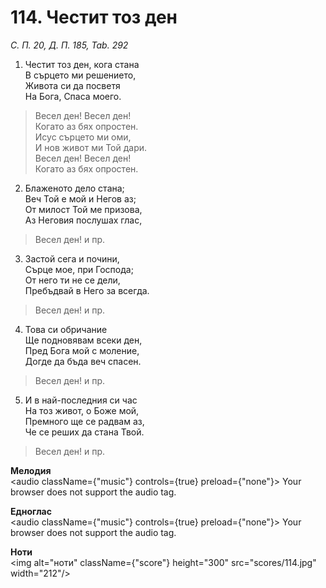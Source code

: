 # 114. Честит тоз ден

_С. П. 20, Д. П. 185, Tab. 292_

1. Честит тоз ден, кога стана  
В сърцето ми решението,  
Живота си да посветя  
На Бога, Спаса моего.  


> Весел ден! Весел ден!  
> Когато аз бях опростен.  
> Исус сърцето ми оми,  
> И нов живот ми Той дари.  
> Весел ден! Весел ден!  
> Когато аз бях опростен.  

2. Блаженото дело стана;  
Веч Той е мой и Негов аз;  
От милост Той ме призова,  
Аз Неговия послушах глас,  

> Весел ден! и пр.  

3. Застой сега и почини,  
Сърце мое, при Господа;  
От него ти не се дели,  
Пребъдвай в Него за всегда.  

> Весел ден! и пр.  

4. Това си обричание  
Ще подновявам всеки ден,  
Пред Бога мой с моление,  
Догде да бъда веч спасен.  

> Весел ден! и пр.  

5. И в най-последния си час  
На тоз живот, о Боже мой,  
Премного ще се радвам аз,  
Че се реших да стана Твой.  

> Весел ден! и пр.

**Мелодия**  
<audio className={"music"} controls={true} preload={"none"}>
    <source src="mp3/114.mp3" type="audio/mpeg"/>
    Your browser does not support the audio tag.
</audio>

**Едноглас**  
<audio className={"music"} controls={true} preload={"none"}>
    <source src="transp/114.mp3" type="audio/mpeg"/>
    Your browser does not support the audio tag.
</audio>

**Ноти**  
<img alt="ноти" className={"score"} height="300" src="scores/114.jpg" width="212"/>
